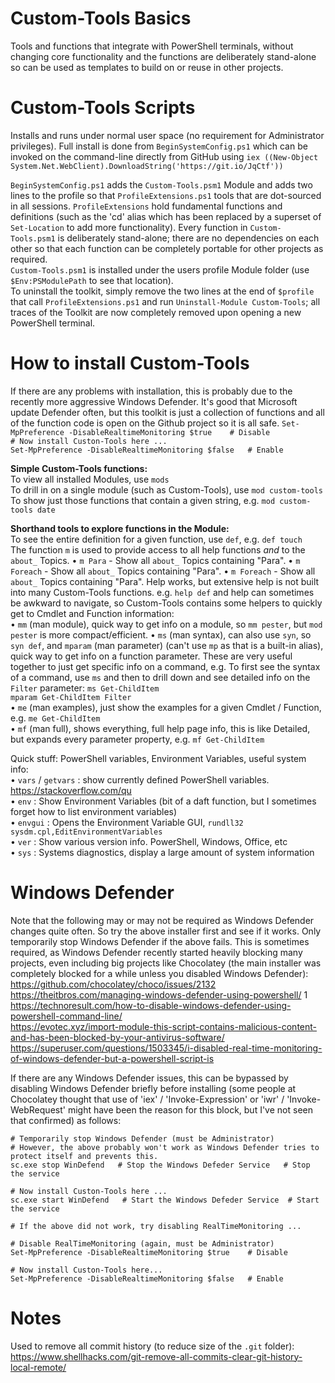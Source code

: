 # Custom-Tools Basics  
Tools and functions that integrate with PowerShell terminals, without changing core functionality and
the functions are deliberately stand-alone so can be used as templates to build on or reuse in other projects.  


# Custom-Tools Scripts  
Installs and runs under normal user space (no requirement for Administrator privileges). Full install is done from `BeginSystemConfig.ps1` which can be invoked on the command-line directly from GitHub using `iex ((New-Object System.Net.WebClient).DownloadString('https://git.io/JqCtf'))`  

`BeginSystemConfig.ps1` adds the `Custom-Tools.psm1` Module and adds two lines to the profile so that `ProfileExtensions.ps1` tools that are dot-sourced in all sessions. `ProfileExtensions` hold fundamental functions and definitions (such as the 'cd' alias which has been replaced by a superset of `Set-Location` to add more functionality). Every function in `Custom-Tools.psm1` is deliberately stand-alone; there are no dependencies on each other so that each function can be completely portable for other projects as required.  
`Custom-Tools.psm1` is installed under the users profile Module folder (use `$Env:PSModulePath` to see that location).  
To uninstall the toolkit, simply remove the two lines at the end of `$profile` that call `ProfileExtensions.ps1` and run `Uninstall-Module Custom-Tools`; all traces of the Toolkit are now completely removed upon opening a new PowerShell terminal.  
  

# How to install Custom-Tools  

If there are any problems with installation, this is probably due to the recently more aggressive Windows Defender. It's good that Microsoft update Defender often, but this toolkit is just a collection of functions and all of the function code is open on the Github project so it is all safe.
`Set-MpPreference -DisableRealtimeMonitoring $true    # Disable`  
`# Now install Custon-Tools here ...`  
`Set-MpPreference -DisableRealtimeMonitoring $false   # Enable`  


**Simple Custom-Tools functions:**  
To view all installed Modules, use `mods`  
To drill in on a single module (such as Custom-Tools), use `mod custom-tools`  
To show just those functions that contain a given string, e.g. `mod custom-tools date`  
  
**Shorthand tools to explore functions in the Module:**  
To see the entire definition for a given function, use `def`, e.g. `def touch`  
The function `m` is used to provide access to all help functions *and* to the `about_` Topics.
• `m Para` - Show all `about_` Topics containing "Para".
• `m Foreach` - Show all `about_` Topics containing "Para".
• `m Foreach` - Show all `about_` Topics containing "Para".
Help works, but extensive help is not built into many Custom-Tools functions. e.g. `help def` and help can sometimes be awkward to navigate, so Custom-Tools contains some helpers to quickly get to Cmdlet and Function information:  
• `mm` (man module), quick way to get info on a module, so `mm pester`, but `mod pester` is more compact/efficient.
• `ms` (man syntax), can also use `syn`, so `syn def`, and `mparam` (man parameter) (can't use `mp` as that is a built-in alias), quick way to get info on a function parameter. These are very useful together to just get specific info on a command, e.g. To first see the syntax of a command, use `ms` and then to drill down and see detailed info on the `Filter` parameter:
`ms Get-ChildItem`  
`mparam Get-ChildItem Filter`  
• `me` (man examples), just show the examples for a given Cmdlet / Function, e.g. `me Get-ChildItem`  
• `mf` (man full), shows everything, full help page info, this is like Detailed, but expands every parameter property, e.g. `mf Get-ChildItem`  
  
Quick stuff: PowerShell variables, Environment Variables, useful system info:  
• `vars` / `getvars` : show currently defined PowerShell variables. https://stackoverflow.com/qu  
• `env` : Show Environment Variables (bit of a daft function, but I sometimes forget how to list environment variables)  
• `envgui` : Opens the Environment Variable GUI, `rundll32 sysdm.cpl,EditEnvironmentVariables`  
• `ver` : Show various version info. PowerShell, Windows, Office, etc  
• `sys` : Systems diagnostics, display a large amount of system information  

# Windows Defender  
Note that the following may or may not be required as Windows Defender changes quite often. So try the above installer first and see if it works. Only temporarily stop Windows Defender if the above fails. This is sometimes required, as Windows Defender recently started heavily blocking many projects, even including big projects like Chocolatey (the main installer was completely blocked for a while unless you disabled Windows Defender):  
https://github.com/chocolatey/choco/issues/2132  
https://theitbros.com/managing-windows-defender-using-powershell/  1
https://technoresult.com/how-to-disable-windows-defender-using-powershell-command-line/  
https://evotec.xyz/import-module-this-script-contains-malicious-content-and-has-been-blocked-by-your-antivirus-software/  
https://superuser.com/questions/1503345/i-disabled-real-time-monitoring-of-windows-defender-but-a-powershell-script-is  

If there are any Windows Defender issues, this can be bypassed by disabling Windows Defender briefly before installing (some people at Chocolatey thought that use of 'iex' / 'Invoke-Expression' or 'iwr' / 'Invoke-WebRequest' might have been the reason for this block, but I've not seen that confirmed) as follows:  
```
# Temporarily stop Windows Defender (must be Administrator)  
# However, the above probably won't work as Windows Defender tries to protect itself and prevents this.  
sc.exe stop WinDefend   # Stop the Windows Defeder Service   # Stop the service  

# Now install Custon-Tools here ...  
sc.exe start WinDefend   # Start the Windows Defeder Service  # Start the service  
  
# If the above did not work, try disabling RealTimeMonitoring ...
  
# Disable RealTimeMonitoring (again, must be Administrator)  
Set-MpPreference -DisableRealtimeMonitoring $true    # Disable  
  
# Now install Custon-Tools here...  
Set-MpPreference -DisableRealtimeMonitoring $false   # Enable  
```

# Notes

Used to remove all commit history (to reduce size of the `.git` folder): https://www.shellhacks.com/git-remove-all-commits-clear-git-history-local-remote/